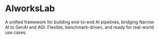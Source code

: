 # AIworksLab
A unified framework for building end-to-end AI pipelines, bridging Narrow AI to GenAI and AGI. Flexible, benchmark-driven, and ready for real-world use cases.
